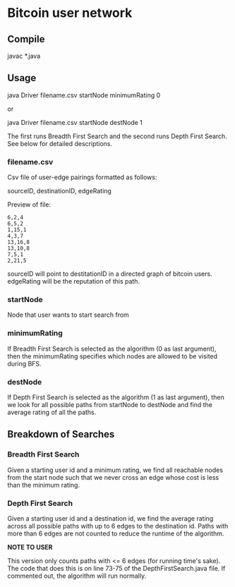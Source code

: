 # Bitcoin user network

## Compile

javac *.java

## Usage

java Driver filename.csv startNode minimumRating 0

or

java Driver filename.csv startNode destNode 1

The first runs Breadth First Search and the second runs Depth First Search. See below for detailed descriptions.

### filename.csv
Csv file of user-edge pairings formatted as follows: 

sourceID, destinationID, edgeRating

Preview of file:

```
6,2,4
6,5,2
1,15,1
4,3,7
13,16,8
13,10,8
7,5,1
2,21,5
```

sourceID will point to destitationID in a directed graph of bitcoin users. edgeRating will be the reputation of this path.

### startNode

Node that user wants to start search from

### minimumRating

If Breadth First Search is selected as the algorithm (0 as last argument), then the minimumRating specifies which nodes are allowed to be visited during BFS.

### destNode

If Depth First Search is selected as the algorithm (1 as last argument), then we look for all possible paths from startNode to destNode and find the average rating of all the paths.

## Breakdown of Searches

### Breadth First Search
Given a starting user id and a minimum rating, we find all reachable nodes from the start node such that we never cross an edge whose cost is less than the minimum rating.

### Depth First Search
Given a starting user id and a destination id, we find the average rating across all possible paths with up to 6 edges to the destination id. Paths with more than 6 edges are not counted to reduce the runtime of the algorithm.

**NOTE TO USER**

This version only counts paths with <= 6 edges (for running time's sake). The code that does this is on line 73-75 of the DepthFirstSearch.java file. If commented out, the algorithm will run normally.
